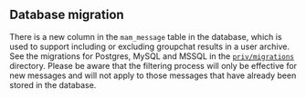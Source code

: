 ## Database migration

There is a new column in the `mam_message` table in the database, which is used to support including or excluding groupchat results in a user archive. See the migrations for Postgres, MySQL and MSSQL in the [`priv/migrations`](https://github.com/esl/MongooseIM/tree/master/priv/migrations) directory. Please be aware that the filtering process will only be effective for new messages and will not apply to those messages that have already been stored in the database.
